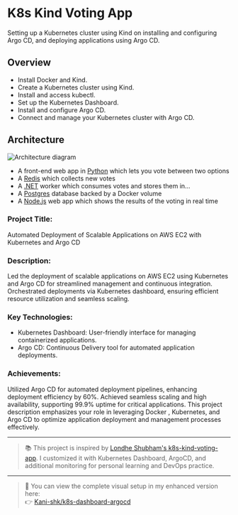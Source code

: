 # K8s Kind Voting App

Setting up a Kubernetes cluster using Kind on installing and configuring Argo CD, and deploying applications using Argo CD.

## Overview

- Install Docker and Kind.
- Create a Kubernetes cluster using Kind.
- Install and access kubectl.
- Set up the Kubernetes Dashboard.
- Install and configure Argo CD.
- Connect and manage your Kubernetes cluster with Argo CD.


## Architecture

![Architecture diagram](k8s-kind-voting-app.png)

* A front-end web app in [Python](/vote) which lets you vote between two options
* A [Redis](https://hub.docker.com/_/redis/) which collects new votes
* A [.NET](/worker/) worker which consumes votes and stores them in…
* A [Postgres](https://hub.docker.com/_/postgres/) database backed by a Docker volume
* A [Node.js](/result) web app which shows the results of the voting in real time


### Project Title: 

Automated Deployment of Scalable Applications on AWS EC2 with Kubernetes and Argo CD

### Description: 

Led the deployment of scalable applications on AWS EC2 using Kubernetes and Argo CD for streamlined management and continuous integration. Orchestrated deployments via Kubernetes dashboard, ensuring efficient resource utilization and seamless scaling.

### Key Technologies:

* Kubernetes Dashboard: User-friendly interface for managing containerized applications.
* Argo CD: Continuous Delivery tool for automated application deployments.

### Achievements:
Utilized Argo CD for automated deployment pipelines, enhancing deployment efficiency by 60%.
Achieved seamless scaling and high availability, supporting 99.9% uptime for critical applications.
This project description emphasizes your role in leveraging Docker , Kubernetes, and Argo CD to optimize application deployment and management processes effectively.

----
> 📚 This project is inspired by [Londhe Shubham's k8s-kind-voting-app](https://github.com/LondheShubham153/k8s-kind-voting-app). I customized it with Kubernetes Dashboard, ArgoCD, and additional monitoring for personal learning and DevOps practice.
 ---
> 📸 You can view the complete visual setup in my enhanced version here:  
👉 [Kani-shk/k8s-dashboard-argocd](https://github.com/Kani-shk/k8s-dashboard-argocd)

